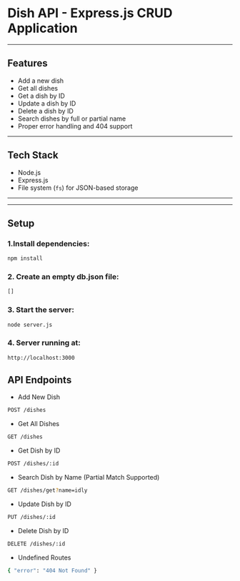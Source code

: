 # Dish API - Express.js CRUD Application

---

## Features

- Add a new dish
- Get all dishes
- Get a dish by ID
- Update a dish by ID
- Delete a dish by ID
- Search dishes by full or partial name
- Proper error handling and 404 support

---

## Tech Stack

- Node.js
- Express.js
- File system (`fs`) for JSON-based storage

---

---

## Setup

### 1.Install dependencies:

```bash
npm install
```

### 2. Create an empty db.json file:

```bash
[]
```

### 3. Start the server:

```bash
node server.js
```

### 4. Server running at:

```bash
http://localhost:3000

```

## API Endpoints

- Add New Dish

```bash
POST /dishes
```

- Get All Dishes

```bash
GET /dishes
```

- Get Dish by ID

```bash
POST /dishes/:id
```

- Search Dish by Name (Partial Match Supported)

```bash
GET /dishes/get?name=idly
```

- Update Dish by ID

```bash
PUT /dishes/:id
```

- Delete Dish by ID

```bash
DELETE /dishes/:id
```

- Undefined Routes

```bash
{ "error": "404 Not Found" }

```
